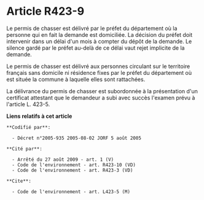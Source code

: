 # Article R423-9

Le permis de chasser est délivré par le préfet du département où la personne qui en fait la demande est domiciliée. La
décision du préfet doit intervenir dans un délai d'un mois à compter du dépôt de la demande. Le silence gardé par le préfet
au-delà de ce délai vaut rejet implicite de la demande.

Le permis de chasser est délivré aux personnes circulant sur le territoire français sans domicile ni résidence fixes par le
préfet du département où est située la commune à laquelle elles sont rattachées.

La délivrance du permis de chasser est subordonnée à la présentation d'un certificat attestant que le demandeur a subi avec
succès l'examen prévu à l'article L. 423-5.

**Liens relatifs à cet article**

	**Codifié par**:

	  - Décret n°2005-935 2005-08-02 JORF 5 août 2005

	**Cité par**:

	  - Arrêté du 27 août 2009 - art. 1 (V)
	  - Code de l'environnement - art. R423-10 (VD)
	  - Code de l'environnement - art. R423-3 (VD)

	**Cite**:

	  - Code de l'environnement - art. L423-5 (M)
